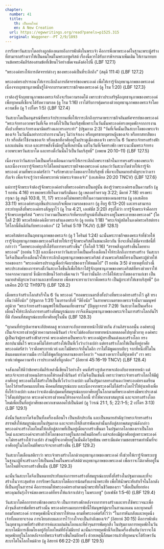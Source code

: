 ```yaml
---
chapter:
  number: 41
  title:
    th: เป็นคนใหม่
    en: A New Creation
  url: https://egwwritings.org/read?panels=p1525.315
  original: Waggoner--PT 2/9/1893
---
```


การรักษาวันสะบาโตอย่างถูกต้องหมายถึงการพักพิงในพระเจ้า คือการพึ่งพาพระองค์ในฐานะพระผู้สร้างที่สามารถสร้างเราให้เป็นคนใหม่ในพระเยซูคริสต์ เรื่องนี้ควรได้รับการพิจารณาเพิ่มเติม ให้เรามาทบทวนข้อพระคัมภีร์สองสามข้อที่เขียนไว้อย่างชัดเจนดังต่อไปนี้ {LBF 127.1}

“พระองค์ทรงให้การอัศจรรย์ต่างๆ ของพระองค์เป็นที่ระลึกถึง” (สดุดี 111:4) {LBF 127.2}

พระองค์ทรงปรารถนาให้เราระลึกถึงการอัศจรรย์ของพระองค์ เพื่อให้เรารู้จักฤทธานุภาพของพระองค์ เนื่องจากฤทธานุภาพนั้นรู้ได้จากบรรดาพระราชกิจของพระองค์ (ดู โรม 1:20) {LBF 127.3}

เราต้องรู้จักฤทธานุภาพของพระเจ้าถึงจะรับความรอดได้ เพราะข่าวประเสริฐคือฤทธานุภาพของพระองค์เพื่อทุกคนที่เชื่อจะได้รับความรอด (ดู โรม 1:16) เราได้รับการคุ้มครองด้วยฤทธานุภาพของพระเจ้าโดยความเชื่อ (ดู 1 เปโตร 1:5) {LBF 127.4}

วันสะบาโตเป็นอนุสรณ์ที่พระเจ้าประทานเพื่อให้เราระลึกถึงบรรดาพระราชกิจอันมหัศจรรย์ของพระองค์ “พระเจ้าทรงอวยพรวันที่เจ็ด ทรงตั้งไว้เป็นวันบริสุทธิ์เพราะในวันนั้นพระองค์ทรงหยุดพักจากการงานทั้งปวงที่พระเจ้าทรงเนรมิตสร้างและทรงกระทำ” (ปฐมกาล 2:3) “วันที่เจ็ดนั้นเป็นสะบาโตของพระเจ้าของเจ้า ในวันนั้นอย่ากระทำการงานใดๆ ไม่ว่าเจ้าเอง หรือบุตรชายบุตรหญิงของเจ้า หรือทาสทาสีของเจ้า หรือสัตว์ใช้งานของเจ้า หรือแขกที่อาศัยอยู่ในประตูเมืองของเจ้า เพราะใน 6 วันพระเจ้าทรงสร้างฟ้าและแผ่นดิน ทะเล และสรรพสิ่งซึ่งมีอยู่ในที่เหล่านั้น แต่ในวันที่เจ็ดทรงพัก เพราะฉะนั้นพระเจ้าทรงอวยพระพรวันสะบาโต และทรงตั้งวันนั้นไว้เป็นวันบริสุทธิ์” (อพยพ 20:10–11) {LBF 127.5}

เนื่องจากว่าวันสะบาโตเป็นเครื่องเตือนความจำให้เราระลึกถึงพระราชกิจในการทรงสร้างของพระเจ้า และเนื่องจากเรารู้จักพระเจ้าได้โดยผ่านพระราชกิจของพระองค์ แสดงว่าวันสะบาโตช่วยให้เรารู้จักพระองค์ ตามที่พระองค์ตรัสว่า “จงรักษาสะบาโตของเราให้บริสุทธิ์ เพื่อจะเป็นหมายสำคัญระหว่างเรากับเจ้า เพื่อเจ้าจะรู้ว่าเราคือพระยาห์เวห์พระเจ้าของเจ้า” (เอเสเคียล 20:20 TNCV) {LBF 127.6}

แต่การรู้จักพระเจ้าต้องรู้จักพระองค์อย่างที่พระองค์ทรงเป็นอยู่นั้น ต้องรู้ว่าพระองค์ทรงเป็นความรัก (ดู 1 ยอห์น 4:16) ทรงพอพระทัยในความรักมั่นคง (ดู เพลงคร่ำครวญ 3:22; มีคาห์ 7:18) ทรงพระกรุณา (ดู สดุดี 103:8, 11, 17) พระองค์ไม่พอพระทัยในความตายของคนอธรรม (ดู เอเสเคียล 33:11) พระองค์ทรงลุกขึ้นประกอบกิจเพื่อความรอดของเรา (ดู ฮีบรู 6:13–20) และทรงสามารถกระทำทุกสิ่งที่พระองค์ทรงสัญญาไว้ (ดู โรม 4:21, เอเฟซัส 3:20) สรุปได้ว่า การรู้จักพระเจ้าคือการรู้จักพระเยซูคริสต์ “เพราะว่าความเป็นพระเจ้าที่ครบบริบูรณ์ทั้งสิ้นดำรงอยู่ในพระกายของพระองค์” (โคโลสี 2:9) พระคริสต์องค์เดียวทรงสำแดงพระเจ้า (ดู ยอห์น 1:18) “พระเจ้าผู้สถิตในองค์พระคริสต์ทรงให้โลกนี้คืนดีกันกับพระองค์เอง” (2 โครินธ์ 5:19 TKJV) {LBF 128.1}

พระคริสต์ทรงเป็นฤทธานุภาพของพระเจ้า (ดู 1 โครินธ์ 1:24) ฉะนั้นพระราชกิจของพระเจ้าที่ช่วยให้เรารู้จักฤทธานุภาพของพระองค์จึงช่วยให้เรารู้จักพระคริสต์ในขณะเดียวกัน ซึ่งจะเห็นได้ชัดจากข้อนี้ที่กล่าวว่า “โดยพระองค์ทุกสิ่งได้รับการทรงสร้างขึ้น” (โคโลสี 1:16) “สรรพสิ่งถูกสร้างขึ้นโดยทางพระองค์” (ยอห์น 1:3) และเนื่องจากว่าวันสะบาโตเป็นเครื่องเตือนใจให้ระลึกถึงการทรงสร้าง วันสะบาโตจึงเป็นเครื่องเตือนใจให้เราระลึกถึงฤทธานุภาพของพระคริสต์ ส่วนพระคริสต์ก็ทรงเป็นพระผู้ช่วยให้รอดของเรา “พระองค์ทรงปรากฏเพื่อกำจัดบาปของเราให้หมดไป” (1 ยอห์น 3:5) ด้วยเหตุทั้งปวงนี้ พระประสงค์ของการทรงตั้งวันสะบาโตขึ้นก็เพื่อให้เราได้รู้จักฤทธานุภาพของพระคริสต์ที่ทรงช่วยเราให้รอดจากความบาป ซึ่งมีการเขียนไว้อย่างชัดเจนว่า “ยิ่งกว่านั้นอีก เราได้ให้สะบาโตของเราแก่เขา เป็นหมายสำคัญระหว่างเราและเขาทั้งหลาย เพื่อเขาจะทราบว่าเราคือพระเจ้า เป็นผู้กระทำให้เขาบริสุทธิ์” (เอเสเคียล 20:12 TH1971) {LBF 128.2}

เมื่อพระเจ้าสร้างโลกสำเร็จใน 6 วัน พระองค์ “ทอดพระเนตรสิ่งทั้งปวงที่พระองค์ทรงสร้างไว้ ดูสิ ทรงเห็นว่าดียิ่งนัก” (ปฐมกาล 1:31) ในบรรดาสิ่งที่ “ดียิ่งนัก” ในสายพระเนตรของพระเจ้านั้นรวมมนุษย์อยู่ด้วย “พระเจ้าทรงสร้างมนุษย์ให้เป็นคนเที่ยงธรรม” (ปัญญาจารย์ 7:29) วันสะบาโตเป็นเครื่องเตือนใจให้ระลึกถึงการทรงสร้างที่สมบูรณ์แบบ เราจึงเห็นฤทธานุภาพของพระเจ้าในการสร้างโลกอันไร้ที่ติ กับคนที่สมบูรณ์แบบที่อาศัยอยู่ในนั้น {LBF 128.3}

“ทุกคนที่ทำรูปเคารพจะอัปยศอดสู พวกเขาจะอับอายขายหน้าไปด้วยกัน ส่วนอิสราเอลนั้น องค์พระผู้เป็นเจ้าจะทรงช่วยกู้ด้วยความรอดนิรันดร์ เจ้าจะไม่ต้องอับอายขายหน้าเลยตลอดไปทุกชั่วอายุ องค์พระผู้เป็นเจ้าผู้ทรงสร้างฟ้าสวรรค์ พระองค์ทรงเป็นพระเจ้า พระองค์ผู้ทรงปั้นแต่งและสร้างโลก ทรงสถาปนามันไว้ พระองค์ไม่ได้ทรงสร้างให้เป็นที่เวิ้งว้างว่างเปล่า แต่ทรงสร้างโลกให้เป็นที่อยู่อาศัย พระองค์ตรัสว่า ‘เราคือพระยาห์เวห์ และไม่มีพระเจ้าอื่นใดอีก เราไม่ได้พูดแบบลับๆ จากที่หนึ่งที่ใดในดินแดนแห่งความมืด เราไม่ได้พูดกับลูกหลานของยาโคบว่า “จงแสวงหาเราในที่ยุ่งเหยิง” เรา พระยาห์เวห์พูดความจริง เราประกาศสิ่งที่ถูกต้อง’” (อิสยาห์ 45:16–19 TNCV) {LBF 128.4}

จงสังเกตให้ดีว่าข้อพระคัมภีร์เหล่านี้เขียนไว้อย่างไร คนที่สร้างรูปเคารพจะต้องอับอายขายหน้า แต่พระเจ้าจะทรงช่วยคนอิสราเอลให้รอดชั่วนิรันดร์ ทำไมจึงเป็นเช่นนี้ เพราะว่าพระเจ้าทรงสร้างโลกให้มีผู้อาศัยอยู่ พระองค์ไม่ได้สร้างให้เป็นที่เวิ้งว้างว่างเปล่า แต่ในปฐมกาลทรงสำแดงว่าพระองค์ทรงเตรียมโลกไว้สำหรับคนแบบไหน คือคนที่สมบูรณ์แบบ และเนื่องจากพระองค์ไม่ได้สร้างโลกไว้ให้ยุ่งเหยิงเพื่อทิ้งให้ว่างเปล่า แสดงว่าจะต้องมีกลุ่มคนที่สมบูรณ์แบบอาศัยอยู่ในโลกตามที่พระองค์ทรงมีพระประสงค์ไว้ตั้งแต่ปฐมกาล พระองค์จะทรงช่วยคนให้รอดจากโลกนี้ ทำให้พวกเขาสมบูรณ์ และจะทรงสร้างโลกใหม่เพื่อเป็นที่อยู่อาศัยของพวกเขาตลอดไปเป็นนิตย์ (ดู วิวรณ์ 21:1, 5; 22:1–5; 2 เปโตร 3:13) {LBF 129.1}

ดังนั้นวันสะบาโตจึงเป็นทั้งเครื่องเตือนใจ เป็นหลักประกัน และเป็นหมายสำคัญว่าพระเจ้าทรงสร้างสรรพสิ่งให้สมบูรณ์แบบในปฐมกาล และจะทรงให้สิ่งสารพัดเหล่านั้นกลับสู่สภาพสมบูรณ์ดังกล่าว พระองค์จะสร้างโลกใหม่ให้กลับสู่สภาพที่เป็นอยู่เมื่อแรกสร้างขึ้นมา ในปฐมกาลโลกของเราเป็นโลกใหม่ และพระองค์จะทรงทำให้โลกของเราอยู่ในสภาพใหม่อีกครั้ง แต่จะต้องมีผู้อาศัยอยู่เพราะพระองค์จะไม่ทรงสร้างให้ว่างเปล่า ส่วนผู้ที่จะอาศัยอยู่ในนั้นคือวิสุทธิชน เพราะมีแต่ความชอบธรรมเท่านั้นที่จะอาศัยอยู่ในโลกใหม่ที่พระเจ้าจะทรงสร้างขึ้น {LBF 129.2}

วันสะบาโตเตือนสติเราว่า พระเจ้าทรงสร้างโลกด้วยฤทธานุภาพของพระองค์ ทั้งช่วยให้เรารู้จักพระเยซูในฐานะผู้ที่จะสร้างเราให้เป็นคนใหม่ในพระคริสต์ด้วยฤทธานุภาพของพระองค์ เพื่อเราจะได้อาศัยอยู่ในโลกใหม่ที่จะทรงสร้างขึ้นนั้น {LBF 129.3}

ฉะนั้นวันสะบาโตจึงเป็นหมายประทับแห่งการทรงสร้างที่สมบูรณ์แบบทั้งที่สร้างในปฐมกาลและที่จะสร้างในวาระสุดท้าย การรักษาวันสะบาโตคือการน้อมรับเอาน้ำพระทัย เพื่อให้น้ำพระทัยสำเร็จในโลกดังที่เป็นอยู่ในสวรรค์ คือการยอมให้พระองค์ทรงทำตามน้ำพระทัยในชีวิตของเรา “เพื่อเป็นที่ยกย่องพระคุณอันรุ่งโรจน์ของพระองค์ที่ทรงให้แก่เราเปล่าๆ ในพระเยซู” (เอเฟซัส 1:5–6) {LBF 129.4}

วันสะบาโตคือการทรงพักของพระเจ้า เป็นการทรงพักหลังจากการทรงสร้างและทรงใช้พระวจนะเพื่อค้ำจุนสิ่งสารพัดที่ทรงสร้างนั้น พระองค์ทรงมอบการพักนี้ให้มนุษย์คู่แรกในสวนเอเดน และทุกคนที่ยอมรับพระองค์ การหยุดพักนี้จะช่วยเราให้รอด ตามที่พระองค์ตรัสไว้ว่า “ในการหันกลับและหยุดนิ่ง เจ้าทั้งหลายจะรอด การเงียบสงบและการไว้วางใจจะเป็นกำลังของเจ้า” (อิสยาห์ 30:15) คือการพักพิงในฤทธานุภาพที่สร้างฟ้าสวรรค์และแผ่นดินโลกและที่ค้ำจุนสารพัดทุกสิ่ง ในปฐมกาลการหยุดพักในวันสะบาโตมีการเชื่อมโยงอยู่กับโลกใหม่ที่ยังไม่มีบาป ฉะนั้นการหยุดพักนี้จึงเป็นเครื่องยืนยันว่าเราจะได้หยุดพักอยู่ในโลกหลังจากที่พระเจ้าสร้างขึ้นใหม่อีกครั้ง ด้วยเหตุนี้ก็สมควรแล้วที่ทุกคนจะได้รักษาวันสะบาโตในโลกใหม่ด้วย (ดู อิสยาห์ 66:22–23) {LBF 129.5}
